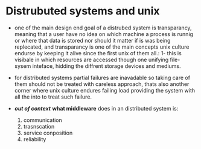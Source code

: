 # Distrubuted systems and unix

* one of the main design end goal of a distrubed system
  is transparancy, meaning that a user have no idea
  on which machine a process is runnig or where that 
  data is stored nor should it matter if is was being 
  replecated, and transparancy is one of the main concepts unix culture endurse by keeping it alive since the 
  first unix of them all.:
    1- this is visibale in which resources are accessed
       though one unifying file-sysem inteface, hidding
       the diffrent storage devices and mediums.

* for distributed systems partial failures are inavadable
so taking care of them should not be treated with 
careless approach, thats also another corner where unix
culture endures failing load providing the system with
all the into to treat such failure.

* ***out of context*** **what middleware** does in an
  distributed system is:
    1. communication
    2. trasnscation
    3. service conposition
    4. reliability


